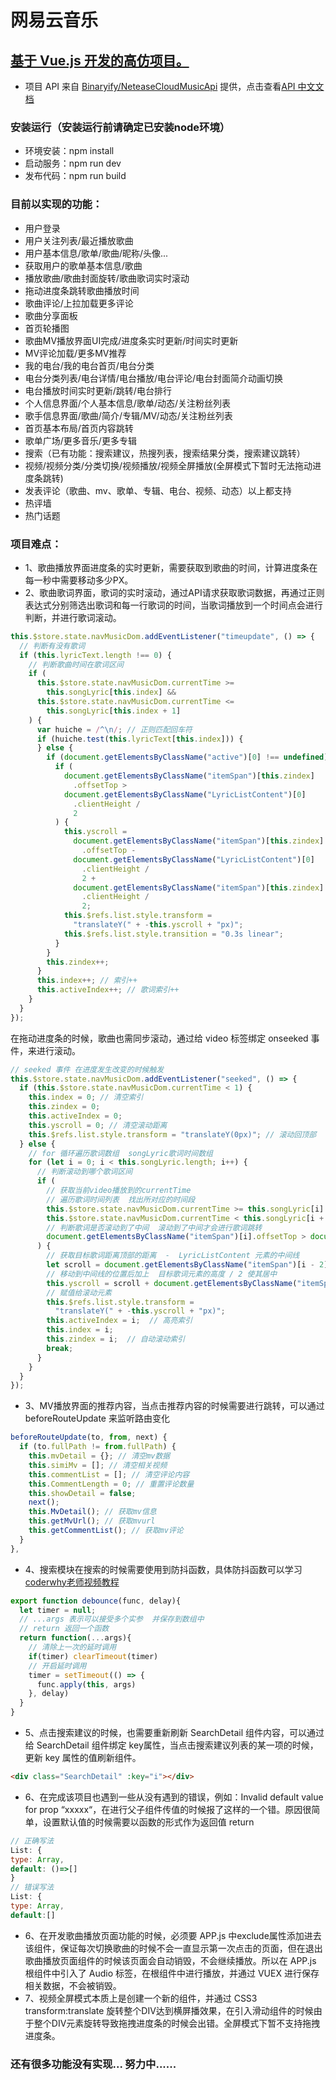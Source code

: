 # 网易云音乐 #
## <u>基于 Vue.js 开发的高仿项目。</u> ##
* 项目 API 来自 [Binaryify/NeteaseCloudMusicApi](https://github.com/Binaryify/NeteaseCloudMusicApi) 提供，点击查看[API 中文文档](https://binaryify.github.io/NeteaseCloudMusicApi/#/?id=%e9%aa%8c%e8%af%81%e9%aa%8c%e8%af%81%e7%a0%81)

### 安装运行（安装运行前请确定已安装node环境）
* 环境安装：npm install
* 启动服务：npm run dev
* 发布代码：npm run build

### 目前以实现的功能：
* 用户登录
* 用户关注列表/最近播放歌曲
* 用户基本信息/歌单/歌曲/昵称/头像...
* 获取用户的歌单基本信息/歌曲
* 播放歌曲/歌曲封面旋转/歌曲歌词实时滚动
* 拖动进度条跳转歌曲播放时间
* 歌曲评论/上拉加载更多评论
* 歌曲分享面板
* 首页轮播图
* 歌曲MV播放界面UI完成/进度条实时更新/时间实时更新
* MV评论加载/更多MV推荐
* 我的电台/我的电台首页/电台分类
* 电台分类列表/电台详情/电台播放/电台评论/电台封面简介动画切换
* 电台播放时间实时更新/跳转/电台排行
* 个人信息界面/个人基本信息/歌单/动态/关注粉丝列表
* 歌手信息界面/歌曲/简介/专辑/MV/动态/关注粉丝列表
* 首页基本布局/首页内容跳转
* 歌单广场/更多音乐/更多专辑
* 搜索（已有功能：搜索建议，热搜列表，搜索结果分类，搜索建议跳转）
* 视频/视频分类/分类切换/视频播放/视频全屏播放(全屏模式下暂时无法拖动进度条跳转)
* 发表评论（歌曲、mv、歌单、专辑、电台、视频、动态）以上都支持
* 热评墙
* 热门话题

### 项目难点：
* 1、歌曲播放界面进度条的实时更新，需要获取到歌曲的时间，计算进度条在每一秒中需要移动多少PX。
* 2、歌曲歌词界面，歌词的实时滚动，通过API请求获取歌词数据，再通过正则表达式分别筛选出歌词和每一行歌词的时间，当歌词播放到一个时间点会进行判断，并进行歌词滚动。
```js
this.$store.state.navMusicDom.addEventListener("timeupdate", () => {
  // 判断有没有歌词
  if (this.lyricText.length !== 0) {
    // 判断歌曲时间在歌词区间
    if (
      this.$store.state.navMusicDom.currentTime >=
        this.songLyric[this.index] &&
      this.$store.state.navMusicDom.currentTime <=
        this.songLyric[this.index + 1]
    ) {
      var huiche = /^\n/; // 正则匹配回车符
      if (huiche.test(this.lyricText[this.index])) {
      } else {
        if (document.getElementsByClassName("active")[0] !== undefined) {
          if (
            document.getElementsByClassName("itemSpan")[this.zindex]
              .offsetTop >
            document.getElementsByClassName("LyricListContent")[0]
              .clientHeight /
              2
          ) {
            this.yscroll =
              document.getElementsByClassName("itemSpan")[this.zindex]
                .offsetTop -
              document.getElementsByClassName("LyricListContent")[0]
                .clientHeight /
                2 +
              document.getElementsByClassName("itemSpan")[this.zindex]
                .clientHeight /
                2;
            this.$refs.list.style.transform =
              "translateY(" + -this.yscroll + "px)";
            this.$refs.list.style.transition = "0.3s linear";
          }
        }
        this.zindex++;
      }
      this.index++; // 索引++
      this.activeIndex++; // 歌词索引++
    }
  }
});
```
在拖动进度条的时候，歌曲也需同步滚动，通过给 video 标签绑定 onseeked 事件，来进行滚动。
```js
// seeked 事件 在进度发生改变的时候触发
this.$store.state.navMusicDom.addEventListener("seeked", () => {
  if (this.$store.state.navMusicDom.currentTime < 1) {
    this.index = 0; // 清空索引
    this.zindex = 0;
    this.activeIndex = 0;
    this.yscroll = 0; // 清空滚动距离
    this.$refs.list.style.transform = "translateY(0px)"; // 滚动回顶部
  } else {
    // for 循环遍历歌词数组  songLyric歌词时间数组
    for (let i = 0; i < this.songLyric.length; i++) {
      // 判断滚动到哪个歌词区间
      if (
        // 获取当前video播放到的currentTime
        // 遍历歌词时间列表  找出所对应的时间段
        this.$store.state.navMusicDom.currentTime >= this.songLyric[i] &&
        this.$store.state.navMusicDom.currentTime < this.songLyric[i + 1] &&
        // 判断歌词是否滚动到了中间  滚动到了中间才会进行歌词跳转
        document.getElementsByClassName("itemSpan")[i].offsetTop > document.getElementsByClassName("LyricListContent")[0].clientHeight / 2
      ) {
        // 获取目标歌词距离顶部的距离  -  LyricListContent 元素的中间线
        let scroll = document.getElementsByClassName("itemSpan")[i - 2].offsetTop - document.getElementsByClassName("LyricListContent")[0].clientHeight / 2
        // 移动到中间线的位置后加上  目标歌词元素的高度 / 2 使其居中
        this.yscroll = scroll + document.getElementsByClassName("itemSpan")[i - 2].clientHeight / 2
        // 赋值给滚动元素
        this.$refs.list.style.transform =
          "translateY(" + -this.yscroll + "px)";
        this.activeIndex = i;  // 高亮索引
        this.index = i;
        this.zindex = i;  // 自动滚动索引
        break;
      }
    }
  }
});
```
* 3、MV播放界面的推荐内容，当点击推荐内容的时候需要进行跳转，可以通过 beforeRouteUpdate 来监听路由变化
```js
beforeRouteUpdate(to, from, next) {
  if (to.fullPath != from.fullPath) {
    this.mvDetail = {}; // 清空mv数据
    this.simiMv = []; // 清空相关视频
    this.commentList = []; // 清空评论内容
    this.CommentLength = 0; // 重置评论数量
    this.showDetail = false;
    next();
    this.MvDetail(); // 获取mv信息
    this.getMvUrl(); // 获取mvurl
    this.getCommentList(); // 获取mv评论
  }
},
```
* 4、搜索模块在搜索的时候需要使用到防抖函数，具体防抖函数可以学习[coderwhy老师视频教程](https://www.bilibili.com/video/BV15741177Eh?p=174)
```js
export function debounce(func, delay){
  let timer = null;
  // ...args 表示可以接受多个实参  并保存到数组中
  // return 返回一个函数
  return function(...args){
    // 清除上一次的延时调用
    if(timer) clearTimeout(timer)
    // 开启延时调用
    timer = setTimeout(() => {
      func.apply(this, args)
    }, delay)
  }
}
```
* 5、点击搜索建议的时候，也需要重新刷新 SearchDetail 组件内容，可以通过给 SearchDetail 组件绑定 key属性，当点击搜索建议列表的某一项的时候，更新 key 属性的值刷新组件。
```html
<div class="SearchDetail" :key="i"></div>
```
* 6、在完成该项目也遇到一些从没有遇到的错误，例如：Invalid default value for prop “xxxxx“，在进行父子组件传值的时候报了这样的一个错。原因很简单，设置默认值的时候需要以函数的形式作为返回值 return 
```js
// 正确写法
List: {
type: Array,
default: ()=>[]
}
// 错误写法
List: {
type: Array,
default:[]
```
* 6、在开发歌曲播放页面功能的时候，必须要 APP.js 中exclude属性添加进去该组件，保证每次切换歌曲的时候不会一直显示第一次点击的页面，但在退出歌曲播放页面组件的时候该页面会自动销毁，不会继续播放。所以在 APP.js 根组件中引入了 Audio 标签，在根组件中进行播放，并通过 VUEX 进行保存相关数据，不会被销毁。
* 7、视频全屏模式本质上是创建一个新的组件，并通过 CSS3 transform:translate 旋转整个DIV达到横屏播效果，在引入滑动组件的时候由于整个DIV元素旋转导致拖拽进度条的时候会出错。全屏模式下暂不支持拖拽进度条。
### 还有很多功能没有实现... 努力中......